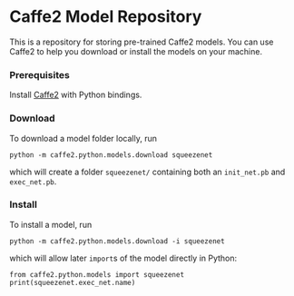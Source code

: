 # Caffe2 Model Repository
This is a repository for storing pre-trained Caffe2 models.
You can use Caffe2 to help you download or install the models on your machine.

### Prerequisites

Install [Caffe2](https://github.com/caffe2/caffe2) with Python bindings. 

### Download

To download a model folder locally, run

    python -m caffe2.python.models.download squeezenet
  
which will create a folder `squeezenet/` containing both an `init_net.pb` and `exec_net.pb`.

### Install
To install a model, run

    python -m caffe2.python.models.download -i squeezenet
    
which will allow later `import`s of the model directly in Python:

    from caffe2.python.models import squeezenet
    print(squeezenet.exec_net.name)
    
